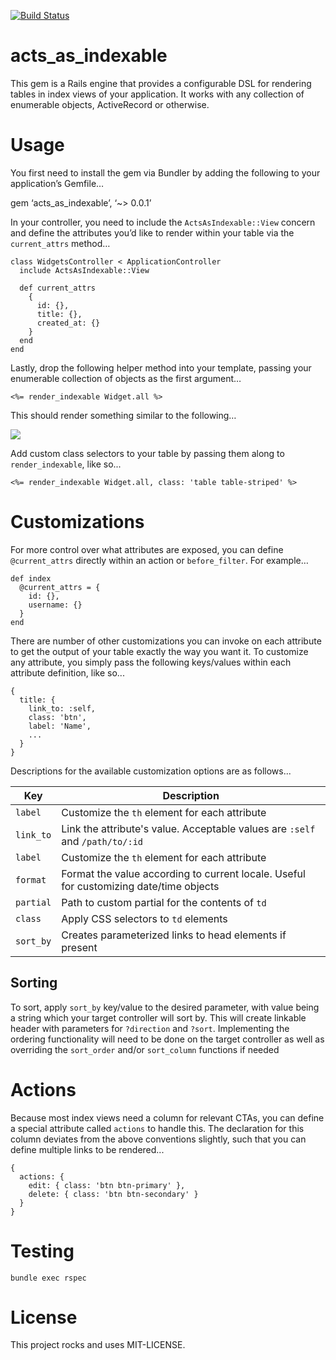 [![Build Status](https://travis-ci.org/tcmacdonald/acts_as_indexable.svg)](https://travis-ci.org/tcmacdonald/acts_as_indexable)

# acts_as_indexable

This gem is a Rails engine that provides a configurable DSL for rendering tables in index views of your application. It works with any collection of enumerable objects, ActiveRecord or otherwise. 

# Usage

You first need to install the gem via Bundler by adding the following to your application’s Gemfile… 

  gem ‘acts_as_indexable’,  ‘~> 0.0.1’

In your controller, you need to include the `ActsAsIndexable::View` concern and define the attributes you’d like to render within your table via the `current_attrs` method… 

    class WidgetsController < ApplicationController
      include ActsAsIndexable::View

      def current_attrs
        {
          id: {},
          title: {},
          created_at: {}
        }
      end
    end

Lastly, drop the following helper method into your template, passing your enumerable collection of objects as the first argument…

    <%= render_indexable Widget.all %>

This should render something similar to the following… 

![](https://s3.amazonaws.com/helloample/acts_as_indexable/widgets_index.png)

Add custom class selectors to your table by passing them along to `render_indexable`, like so...

    <%= render_indexable Widget.all, class: 'table table-striped' %>


# Customizations

For more control over what attributes are exposed, you can define `@current_attrs` directly within an action or `before_filter`. For example…

    def index
      @current_attrs = {
        id: {},
        username: {}
      }
    end

There are number of other customizations you can invoke on each attribute to get the output of your table exactly the way you want it. To customize any attribute, you simply pass the following keys/values within each attribute definition, like so...

    {
      title: {
        link_to: :self,
        class: 'btn',
        label: 'Name',
        ...
      }
    }

Descriptions for the available customization options are as follows...

|Key|Description|
|---|---|
|`label`|Customize the `th` element for each attribute|
|`link_to`|Link the attribute's value. Acceptable values are `:self` and `/path/to/:id`|
|`label`|Customize the `th` element for each attribute|
|`format`|Format the value according to current locale. Useful for customizing date/time objects|
|`partial`|Path to custom partial for the contents of `td`|
|`class`|Apply CSS selectors to `td` elements|
|`sort_by`|Creates parameterized links to head elements if present| 

## Sorting
To sort, apply `sort_by` key/value to the desired parameter, with value being a string which your target controller will sort by. This will create linkable header with parameters for `?direction` and `?sort`. Implementing the ordering functionality will need to be done on the target controller as well as overriding the `sort_order` and/or `sort_column` functions if needed

# Actions

Because most index views need a column for relevant CTAs, you can define a special attribute called `actions` to handle this. The declaration for this column deviates from the above conventions slightly, such that you can define multiple links to be rendered...

    {
      actions: {
        edit: { class: 'btn btn-primary' },
        delete: { class: 'btn btn-secondary' }
      }
    }

# Testing

    bundle exec rspec

# License

This project rocks and uses MIT-LICENSE.





